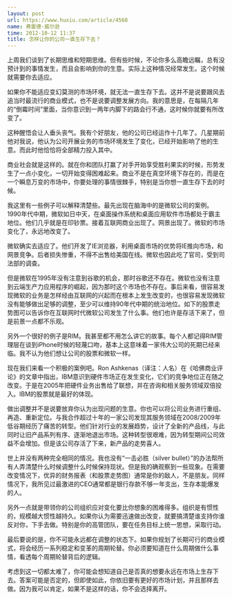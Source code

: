 ```yaml
---
layout: post
url: https://www.huxiu.com/article/4568
name: 弗雷德·威尔逊
time: 2012-10-12 11:37
title: 怎样让你的公司一直生存下去？
---
```

上周我们谈到了长期思维和短期思维。但有些时候，不论你多么高瞻远瞩，总有没预计到的事情发生，而且会影响到你的生意。实际上这种情况经常发生。这个时候就需要你去适应。

如果你不能适应变幻莫测的市场环境，就无法一直生存下去。这并不是说要跟风去追当时最流行的商业模式，也不是说要调整发展方向。我的意思是，在每隔几年的“倒霉时间”里面，当你意识到一两年内脚下的路会行不通，这时候你就要有所改变了。

这种醒悟会让人垂头丧气。我有个好朋友，他的公司已经运作十几年了。几星期前他对我说，他认为公司开展业务的市场环境发生了变化，已经开始影响了他的生意。而此时他恰恰将全部精力投入其中。

商业社会就是这样的。就在你和团队打赢了对手开始享受胜利果实的时候，形势发生了一点小变化，一切开始变得困难起来。商业不是在真空环境下存在的，而是在一个瞬息万变的市场中，你要处理的事情很棘手，特别是当你想一直生存下去的时候。

我这里有一些例子可以解释清楚些。最先出现在脑海中的是微软公司的案例。1990年代中期，微软如日中天，在桌面操作系统和桌面应用软件市场都处于霸主地位。他们几乎就是在印钞票。接着互联网商业出现了。网景出现了。微软的市场变化了，永远地改变了。

微软确实去适应了。他们开发了IE浏览器，利用桌面市场的优势将IE推向市场，和网景竞争。后者损失惨重，不得不出售给美国在线。微软也因此吃了官司，受到司法部的调查。

但是微软在1995年没有注意到谷歌的机会，那时谷歌还不存在。微软也没有注意到云端生产力应用程序的崛起，因为那时这个市场也不存在。事后来看，很容易发现微软的业务是怎样经由互联网的兴起而在根本上发生改变的，也很容易发现微软没有能够做出足够的调整，至少可以维持90年代中期的统治地位。如下的股票走势图可以告诉你在互联网时代微软公司发生了什么事。他们也许是存活下来了，但是前景一点都不乐观。

另外一个很好的例子是RIM。我甚至都不用怎么讲它的故事。每个人都记得RIM管理层在谈到iPhone时候的轻蔑口吻，基本上这意味着一家伟大公司的死期已经来临。我不认为他们想让公司的股票和微软一样。

现在我们来看一个积极的案例吧。Ron Ashkenas（译注：人名）在《哈佛商业评论》的文章中指出，IBM意识到硬件市场正在发生变化，它们的竞争地位正在随之改变。于是在2005年把硬件业务出售给了联想，并在咨询和相关服务领域双倍投入。IBM的股票就是最好的体现。

做出调整并不是说要放弃你认为出现问题的生意。你也可以将公司业务进行重组、再造、重新定位。与我合作超过十年的一家公司发现其服务领域在2008/2009年低谷期经历了痛苦的转型。他们针对行业的发展趋势，设计了全新的产品线，与此同时让旧产品系列有序、逐渐地退出市场。这种转型很艰难，因为转型期间公司效益不会增加。但是该公司存活了下来，新产品的走势喜人。

世上并没有两种完全相同的情况。我也没有“一击必胜（silver bullet）”的办法帮所有人弄清楚什么时候调整什么时候保持现状。但是我的确观察到一些现象。在需要改变情况下，优异的财务报表（和股票走势图）通常是你的敌人，不是朋友。同样情况下，我所见过最激进的CEO通常都是银行存款不够一年支出，生存本能爆发的人。

另外一点就是带领你的公司组织应对变化要比你想象的困难得多。组织是有惯性的，规模越大惯性越持久。如果你认为需要迅速做出改变，就要搞清楚谁支持你谁反对你，下手去做。特别是你的高管团队，要在任务目标上统一思想，采取行动。

最后要说的是，你不可能永远都在调整的状态下。如果你规划了长期可行的商业模式，将会经历一系列稳定和变革的周期轮替。你必须要知道在什么周期做什么事情，看透每个周期轮替背后的逻辑。

考虑到这一切都太难了，你可能会想知道自己是否真的想要永远在市场上生存下去。答案可能是否定的，但即使如此，你依旧要有更好的市场计划，并且那样去做。因为我可以肯定，如果不是这样的话，你不会选择离开。

